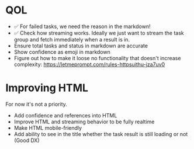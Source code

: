# QOL

- ✅ For failed tasks, we need the reason in the markdown!
- ✅ Check how streaming works. Ideally we just want to stream the task group and fetch immediately when a result is in.
- Ensure total tasks and status in markdown are accurate
- Show confidence as emoji in markdown
- Figure out how to make it loose no functionality that doesn't increase complexity: https://letmeprompt.com/rules-httpsuithu-jza7uv0

# Improving HTML

For now it's not a priority.

- Add confidence and references into HTML
- Improve HTML and streaming behavior to be fully realtime
- Make HTML mobile-friendly
- Add ability to see in the title whether the task result is still loading or not (Good DX)
